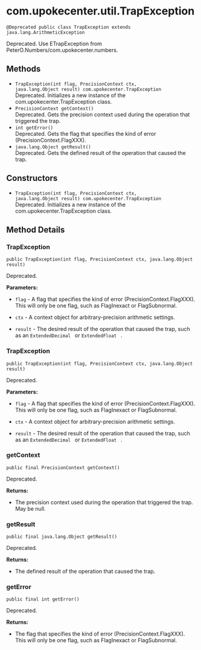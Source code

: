 # com.upokecenter.util.TrapException

    @Deprecated public class TrapException extends java.lang.ArithmeticException

Deprecated.
Use ETrapException from PeterO.Numbers/com.upokecenter.numbers.

## Methods

* `TrapException​(int flag,
             PrecisionContext ctx,
             java.lang.Object result) com.upokecenter.TrapException`<br>
 Deprecated. Initializes a new instance of the com.upokecenter.TrapException
 class.
* `PrecisionContext getContext()`<br>
 Deprecated. Gets the precision context used during the operation that triggered the
 trap.
* `int getError()`<br>
 Deprecated. Gets the flag that specifies the kind of error (PrecisionContext.FlagXXX).
* `java.lang.Object getResult()`<br>
 Deprecated. Gets the defined result of the operation that caused the trap.

## Constructors

* `TrapException​(int flag,
             PrecisionContext ctx,
             java.lang.Object result) com.upokecenter.TrapException`<br>
 Deprecated. Initializes a new instance of the com.upokecenter.TrapException
 class.

## Method Details

### TrapException
    public TrapException​(int flag, PrecisionContext ctx, java.lang.Object result)
Deprecated.

**Parameters:**

* <code>flag</code> - A flag that specifies the kind of error
 (PrecisionContext.FlagXXX). This will only be one flag, such as
 FlagInexact or FlagSubnormal.

* <code>ctx</code> - A context object for arbitrary-precision arithmetic settings.

* <code>result</code> - The desired result of the operation that caused the trap, such
 as an <code>ExtendedDecimal </code> or <code>ExtendedFloat </code> .

### TrapException
    public TrapException​(int flag, PrecisionContext ctx, java.lang.Object result)
Deprecated.

**Parameters:**

* <code>flag</code> - A flag that specifies the kind of error
 (PrecisionContext.FlagXXX). This will only be one flag, such as
 FlagInexact or FlagSubnormal.

* <code>ctx</code> - A context object for arbitrary-precision arithmetic settings.

* <code>result</code> - The desired result of the operation that caused the trap, such
 as an <code>ExtendedDecimal </code> or <code>ExtendedFloat </code> .

### getContext
    public final PrecisionContext getContext()
Deprecated.

**Returns:**

* The precision context used during the operation that triggered the
 trap. May be null.

### getResult
    public final java.lang.Object getResult()
Deprecated.

**Returns:**

* The defined result of the operation that caused the trap.

### getError
    public final int getError()
Deprecated.

**Returns:**

* The flag that specifies the kind of error
 (PrecisionContext.FlagXXX). This will only be one flag, such as
 FlagInexact or FlagSubnormal.
